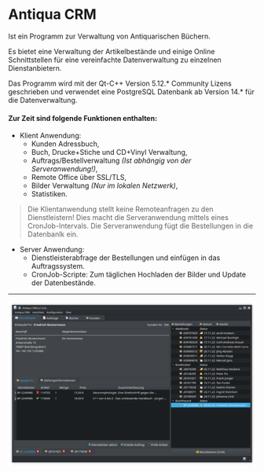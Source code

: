 # Antiqua CRM
Ist ein Programm zur Verwaltung von Antiquarischen Büchern.

Es bietet eine Verwaltung der Artikelbestände und einige Online Schnittstellen für eine vereinfachte Datenverwaltung zu einzelnen Dienstanbietern.

Das Programm wird mit der Qt-C++ Version 5.12.* Community Lizens geschrieben und verwendet eine PostgreSQL Datenbank ab Version 14.* für die Datenverwaltung.

#### Zur Zeit sind folgende Funktionen enthalten:
- Klient Anwendung:
  - Kunden Adressbuch,
  - Buch, Drucke+Stiche und CD+Vinyl Verwaltung,
  - Auftrags/Bestellverwaltung *(Ist abhängig von der Serveranwendung!)*,
  - Remote Office über SSL/TLS,
  - Bilder Verwaltung *(Nur im lokalen Netzwerk)*,
  - Statistiken.

> Die Klientanwendung stellt keine Remoteanfragen zu den Dienstleistern!
Dies macht die Serveranwendung mittels eines CronJob-Intervals.
Die Serveranwendung fügt die Bestellungen in die Datenbanlk ein.

- Server Anwendung:
  - Dienstleisterabfrage der Bestellungen und einfügen in das Auftragssystem.
  - CronJob-Scripte: Zum täglichen Hochladen der Bilder und Update der Datenbestände.

---

![Demo](preview.png)

